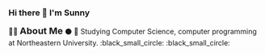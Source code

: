 ### Hi there 👋 I'm Sunny

:woman_technologist: <font size="4">**About Me**</font>
  :black_circle: :school: Studying Computer Science, computer programming at Northeastern University.
  :black_small_circle:
  :black_small_circle:

<!--
**sunny-ops/sunny-ops** is a ✨ _special_ ✨ repository because its `README.md` (this file) appears on your GitHub profile.

Here are some ideas to get you started:

- 🔭 I’m currently working on ...
- 🌱 I’m currently learning ...
- 👯 I’m looking to collaborate on ...
- 🤔 I’m looking for help with ...
- 💬 Ask me about ...
- 📫 How to reach me: ...
- 😄 Pronouns: ...
- ⚡ Fun fact: ...
-->
